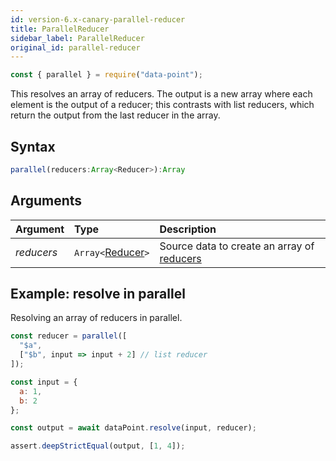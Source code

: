 ```yaml
---
id: version-6.x-canary-parallel-reducer
title: ParallelReducer
sidebar_label: ParallelReducer
original_id: parallel-reducer
---
```


```js
const { parallel } = require("data-point");
```

This resolves an array of reducers. The output is a new array where each element is the output of a reducer;
this contrasts with list reducers, which return the output from the last reducer in the array.

## Syntax

```js
parallel(reducers:Array<Reducer>):Array
```

## Arguments

| Argument   | Type                                   | Description                                                    |
| :--------- | :------------------------------------- | :------------------------------------------------------------- |
| _reducers_ | `Array<`[Reducer](../reducer-types)`>` | Source data to create an array of [reducers](../reducer-types) |

## Example: resolve in parallel

Resolving an array of reducers in parallel.

```js
const reducer = parallel([
  "$a",
  ["$b", input => input + 2] // list reducer
]);

const input = {
  a: 1,
  b: 2
};

const output = await dataPoint.resolve(input, reducer);

assert.deepStrictEqual(output, [1, 4]);
```
